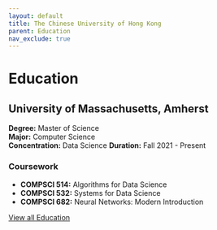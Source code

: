 ```yaml
---
layout: default
title: The Chinese University of Hong Kong
parent: Education
nav_exclude: true
---
```

# Education

## University of Massachusetts, Amherst
**Degree:** Master of Science    
**Major:** Computer Science   
**Concentration:** Data Science
**Duration:** Fall 2021 - Present   

### Coursework
* **COMPSCI 514:** Algorithms for Data Science
* **COMPSCI 532:** Systems for Data Science
* **COMPSCI 682:** Neural Networks: Modern Introduction

[View all Education](https://muditchaudhary.github.io/docs/education/)